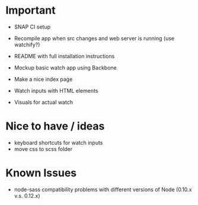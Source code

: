 # Important

- SNAP CI setup
- Recompile app when src changes and web server is running (use watchify?)
- README with full installation instructions

- Mockup basic watch app using Backbone

- Make a nice index page
- Watch inputs with HTML elements
- Visuals for actual watch

# Nice to have / ideas
- keyboard shortcuts for watch inputs
- move css to scss folder

# Known Issues
- node-sass compatibility problems with different versions of Node (0.10.x v.s. 0.12.x)
